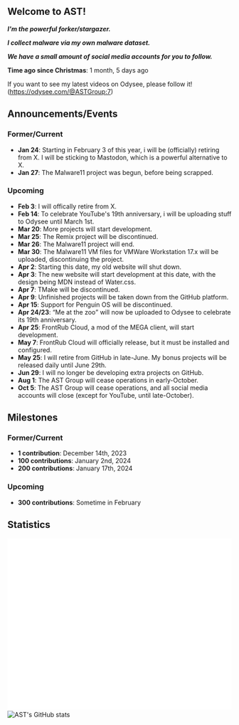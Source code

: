 ## Welcome to AST!

**_I'm the powerful forker/stargazer._**

**_I collect malware via my own malware dataset._**

**_We have a small amount of social media accounts for you to follow._**

**Time ago since Christmas**: 1 month, 5 days ago

If you want to see my latest videos on Odysee, please follow it! (<https://odysee.com/@ASTGroup:7>)

## Announcements/Events
### Former/Current
* **Jan 24**: Starting in February 3 of this year, i will be (officially) retiring from X. I will be sticking to Mastodon, which is a powerful alternative to X.
* **Jan 27**: The Malware11 project was begun, before being scrapped.<br/>
### Upcoming
* **Feb 3**: I will offically retire from X.<br/>
* **Feb 14**: To celebrate YouTube's 19th anniversary, i will be uploading stuff to Odysee until March 1st.<br/>
* **Mar 20**: More projects will start development.<br/>
* **Mar 25**: The Remix project will be discontinued.<br/>
* **Mar 26**: The Malware11 project will end.<br/>
* **Mar 30**: The Malware11 VM files for VMWare Workstation 17.x will be uploaded, discontinuing the project.<br/>
* **Apr 2**: Starting this date, my old website will shut down.<br/>
* **Apr 3**: The new website will start development at this date, with the design being MDN instead of Water.css.<br/>
* **Apr 7**: TMake will be discontinued.<br/>
* **Apr 9**: Unfinished projects will be taken down from the GitHub platform.<br/>
* **Apr 15**: Support for Penguin OS will be discontinued.<br/>
* **Apr 24/23**: <q>Me at the zoo</q> will now be uploaded to Odysee to celebrate its 19th anniversary.<br/>
* **Apr 25**: FrontRub Cloud, a mod of the MEGA client, will start development.<br/>
* **May 7**: FrontRub Cloud will officially release, but it must be installed and configured.<br/>
* **May 25**: I will retire from GitHub in late-June. My bonus projects will be released daily until June 29th.<br/>
* **Jun 29**: I will no longer be developing extra projects on GitHub.<br/>
* **Aug 1**: The AST Group will cease operations in early-October.<br/>
* **Oct 5**: The AST Group will cease operations, and all social media accounts will close (except for YouTube, until late-October).<br/>

## Milestones
### Former/Current
* **1 contribution**: December 14th, 2023 <br/>
* **100 contributions**: January 2nd, 2024 <br/>
* **200 contributions**: January 17th, 2024 <br/>
### Upcoming
* **300 contributions**: Sometime in February <br/>

## Statistics
![Metrics](/github-metrics.svg)
![AST's GitHub stats](https://github-readme-stats.vercel.app/api?username=angelotrabuco2013\&show_icons=true\&show=reviews,discussions_started,discussions_answered,prs_merged,prs_merged_percentage)
